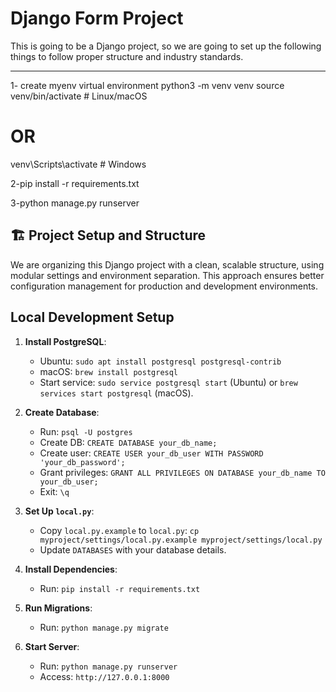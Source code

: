 # Django Form Project

This is going to be a Django project, so we are going to set up the following things to follow proper structure and industry standards.

---
1- create myenv virtual environment
python3 -m venv venv
source venv/bin/activate  # Linux/macOS
# OR
venv\Scripts\activate     # Windows

2-pip install -r requirements.txt 

3-python manage.py runserver

## 🏗️ Project Setup and Structure

We are organizing this Django project with a clean, scalable structure, using modular settings and environment separation. This approach ensures better configuration management for production and development environments.

## Local Development Setup

1. **Install PostgreSQL**:
   - Ubuntu: `sudo apt install postgresql postgresql-contrib`
   - macOS: `brew install postgresql`
   - Start service: `sudo service postgresql start` (Ubuntu) or `brew services start postgresql` (macOS).

2. **Create Database**:
   - Run: `psql -U postgres`
   - Create DB: `CREATE DATABASE your_db_name;`
   - Create user: `CREATE USER your_db_user WITH PASSWORD 'your_db_password';`
   - Grant privileges: `GRANT ALL PRIVILEGES ON DATABASE your_db_name TO your_db_user;`
   - Exit: `\q`

3. **Set Up `local.py`**:
   - Copy `local.py.example` to `local.py`: `cp myproject/settings/local.py.example myproject/settings/local.py`
   - Update `DATABASES` with your database details.

4. **Install Dependencies**:
   - Run: `pip install -r requirements.txt`

5. **Run Migrations**:
   - Run: `python manage.py migrate`

6. **Start Server**:
   - Run: `python manage.py runserver`
   - Access: `http://127.0.0.1:8000`